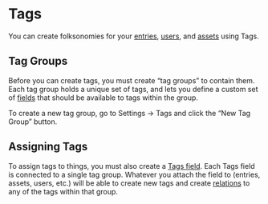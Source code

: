 # Tags

You can create folksonomies for your [entries](sections-and-entries.md), [users](users.md), and [assets](assets.md) using Tags.

## Tag Groups

Before you can create tags, you must create “tag groups” to contain them. Each tag group holds a unique set of tags, and lets you define a custom set of [fields](fields.md) that should be available to tags within the group.

To create a new tag group, go to Settings → Tags and click the “New Tag Group” button.

## Assigning Tags

To assign tags to things, you must also create a [Tags field](tags-fields.md). Each Tags field is connected to a single tag group. Whatever you attach the field to (entries, assets, users, etc.) will be able to create new tags and create [relations](relations.md) to any of the tags within that group.